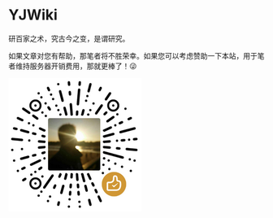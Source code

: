 # YJWiki

研百家之术，究古今之变，是谓研究。



如果文章对您有帮助，那笔者将不胜荣幸。如果您可以考虑赞助一下本站，用于笔者维持服务器开销费用，那就更棒了！😜

![wechatpay.png](wechatpay.png)
